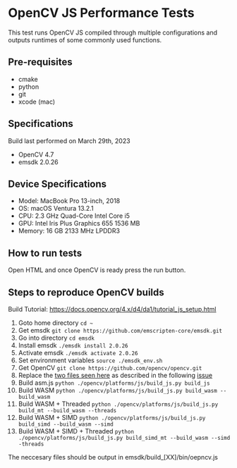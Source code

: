# OpenCV JS Performance Tests

This test runs OpenCV JS compiled through multiple configurations and outputs runtimes of some commonly used functions.

## Pre-requisites
- cmake
- python
- git
- xcode (mac)

## Specifications
Build last performed on March 29th, 2023</br>
- OpenCV 4.7
- emsdk 2.0.26

## Device Specifications
- Model: MacBook Pro 13-inch, 2018
- OS: macOS Ventura 13.2.1 
- CPU: 2.3 GHz Quad-Core Intel Core i5
- GPU: Intel Iris Plus Graphics 655 1536 MB
- Memory: 16 GB 2133 MHz LPDDR3

## How to run tests

Open HTML and once OpenCV is ready press the run button.

## Steps to reproduce OpenCV builds

Build Tutorial: https://docs.opencv.org/4.x/d4/da1/tutorial_js_setup.html

1) Goto home directory `cd ~`
2) Get emsdk `git clone https://github.com/emscripten-core/emsdk.git`
3) Go into directory `cd emsdk`
4) Install emsdk `./emsdk install 2.0.26`
5) Activate emsdk `./emsdk activate 2.0.26`
6) Set environment variables `source ./emsdk_env.sh`
7) Get OpenCV `git clone https://github.com/opencv/opencv.git`
8) Replace the [two files seen here](https://github.com/opencv/opencv/compare/master...cxcorp:hack-compile-with-latest-emscripten) as described in the following [issue](https://github.com/opencv/opencv/issues/20313)
9) Build asm.js `python ./opencv/platforms/js/build_js.py build_js`
10) Build WASM `python ./opencv/platforms/js/build_js.py build_wasm --build_wasm`
11) Build WASM + Threaded `python ./opencv/platforms/js/build_js.py build_mt --build_wasm --threads`
12) Build WASM + SIMD `python ./opencv/platforms/js/build_js.py build_simd --build_wasm --simd`
13) Build WASM + SIMD + Threaded `python ./opencv/platforms/js/build_js.py build_simd_mt --build_wasm --simd -threads`
    
The neccesary files should be output in emsdk/build_[XX]/bin/oepncv.js
